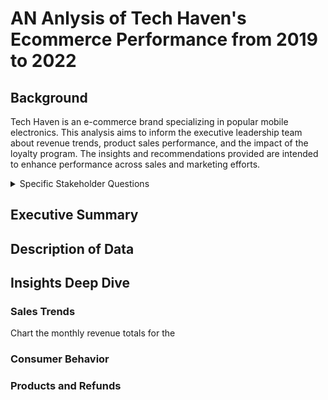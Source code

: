 # AN Anlysis of Tech Haven's Ecommerce Performance from 2019 to 2022
## Background
Tech Haven is an e-commerce brand specializing in popular mobile electronics. This analysis aims to inform the executive leadership team about revenue trends, product sales performance, and the impact of the loyalty program. The insights and recommendations provided are intended to enhance performance across sales and marketing efforts.

<details>
<summary>Specific Stakeholder Questions</summary>

This section represents the specific questions and requests that stakeholders have given to the data team. It is here to provide traceability and accountability for this project. 
**Sales Trends**
1. What were Tech Haven's sales revenue trends between 2019 and 2022?
2. During which month do we see our highest/lowest revenue?
3. What is the Average Order Value (AOV)?
    > Line graph of monthly income with callouts for high and low rev months of each year
    > MoM Growth
    > Table with Sales Rev, AOV, and order count for each year
    > Monthly Revenue Worksheet

**Consumer Behavior**
4. Which marketing channel brings us the most customers?
    > Sales %, AOV, Order Count
    > Could also look at platforms: Website vs. mobile
    > Marketing Worksheet
      > Marketing spend and ROI
5. Which country/region has the most customers?
    > Consumption trends
    > Maybe a geographic heat map in the future
6. Has the loyalty program improved Total Revenue and Average Order Value (AOV)?
    > Do loyalty members outpace  non-loyalty members in sales rev, AOV, or orders placed?

**Products and Refunds**
7. Which products have generated the highest/lowest revenue? 
8. Investigate refund rates and report on general trends.
    > Double down on what's working
    > Each products total rev, Order Count, and refund rate
    > Product and AOV Worksheet
</details>

## Executive Summary


## Description of Data


## Insights Deep Dive
### Sales Trends
Chart the monthly revenue totals for the 

### Consumer Behavior


### Products and Refunds


